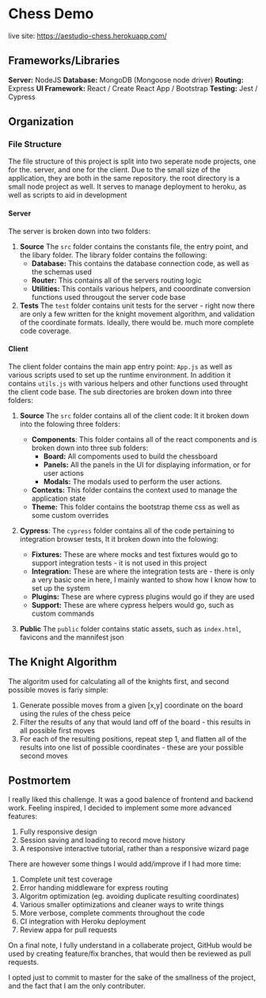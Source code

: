 # Chess Demo

live site: https://aestudio-chess.herokuapp.com/

## Frameworks/Libraries
**Server:** NodeJS
**Database:** MongoDB (Mongoose node driver)
**Routing:** Express
**UI Framework:** React / Create React App / Bootstrap
**Testing:** Jest / Cypress


## Organization 

### File Structure
The file structure of this project is split into two seperate node projects, one for the. server, and one for the client. Due to the small size of the application, they are both in the same repository. the root directory is a small node project as well. It serves to manage deployment to heroku, as well as scripts to aid in development

#### Server
The server is broken down into two folders:
1)  **Source**
The `src` folder contains the constants file, the entry point, and the libary folder. The library folder contains the following:
	- **Database:** This contains the database connection code, as well as the schemas used
	- **Router:** This contains all of the servers routing logic 
	- **Utilities:** This contails various helpers, and cooordinate conversion functions used througout the server code base
2) **Tests**
 The `test` folder contains unit tests for the server - right now there are only a few written for the knight movement algorithm, and validation of the coordinate formats. Ideally, there would be. much more complete code coverage.

#### Client
The client folder contains the main app entry point: `App.js` as well as various scripts used to set up the runtime environment. In addition it contains `utils.js` with various helpers and other functions used throught the client code base. The sub directories are broken down into three folders:
1) **Source**
The `src` folder contains all of the client code: It it broken down into the folowing three folders:
	-  **Components**: 
This folder contains all of the react components and is broken down into three sub folders:
		- **Board:** All compoments used to build the chessboard
		- **Panels:** All the panels in the UI for displaying information, or for user actions
		- **Modals:** The modals used to perform the user actions.
	- **Contexts:**
This folder contains the context used to manage the application state
	- **Theme:**
This folder contains the bootstrap theme css as well as some custom overrides
2) **Cypress**:
The `cypress` folder contains all of the code pertaining to integration browser tests, It it broken down into the folowing:
	- **Fixtures:** These are where mocks and test fixtures would go to support integration tests - it is not used in this project
	- **Integration:** These are where the integration tests are - there is only a very basic one in here, I mainly wanted to show how I know how to set up the system
	- 	**Plugins:** These are where cypress plugins would go if they are used
	-	**Support:** These are where cypress helpers would go, such as custom commands

3) **Public**
The `public` folder contains static assets, such as `index.html`, favicons and the mannifest json




## The Knight Algorithm
The algoritm used for calculating all of the knights first, and second possible moves is fariy simple:

1) Generate possible moves from a given [x,y] coordinate on the board using the rules of the chess peice
3) Filter the results of any that would land off of the board - this results in all possible first moves
2) For each of the resulting positions, repeat step 1, and flatten all of the results into one list of possible coordinates - these are your possible second moves


## Postmortem
I really liked this challenge. It was a good balence of frontend and backend work. Feeling inspired, I decided to implement some more advanced features:

1) Fully responsive design
2) Session saving and loading to record move history
3) A responsive interactive tutorial, rather than a responsive wizard page

There are however some things I would add/improve if I had more time:

1) Complete unit test coverage
2) Error handing middleware for express routing
3) Algoritm optimization (eg. avoiding duplicate resulting coordinates)
4) Various smaller optimizations and cleaner ways to write things
5) More verbose, complete comments throughout the code
6) CI integration with Heroku deployment
7) Review appa for pull requests


On a final note, I fully understand in a collaberate project, GitHub would be used by creating feature/fix branches, that would then be reviewed as pull requests.

I opted just to commit to master for the sake of the smallness of the project, and the fact that I am the only contributer.